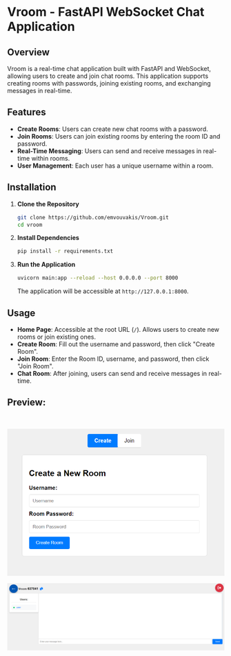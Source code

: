 # Vroom - FastAPI WebSocket Chat Application

## Overview

Vroom is a real-time chat application built with FastAPI and WebSocket, allowing users to create and join chat rooms. This application supports creating rooms with passwords, joining existing rooms, and exchanging messages in real-time.

## Features

- **Create Rooms**: Users can create new chat rooms with a password.
- **Join Rooms**: Users can join existing rooms by entering the room ID and password.
- **Real-Time Messaging**: Users can send and receive messages in real-time within rooms.
- **User Management**: Each user has a unique username within a room.

## Installation

1. **Clone the Repository**

    ```bash
    git clone https://github.com/emvouvakis/Vroom.git
    cd vroom
    ```

2. **Install Dependencies**

    ```bash
    pip install -r requirements.txt
    ```

3. **Run the Application**

    ```bash
    uvicorn main:app --reload --host 0.0.0.0 --port 8000
    ```

    The application will be accessible at `http://127.0.0.1:8000`.

## Usage

- **Home Page**: Accessible at the root URL (`/`). Allows users to create new rooms or join existing ones.
- **Create Room**: Fill out the username and password, then click "Create Room".
- **Join Room**: Enter the Room ID, username, and password, then click "Join Room".
- **Chat Room**: After joining, users can send and receive messages in real-time.

## Preview:

<br/>

![home](https://github.com/emvouvakis/Vroom/blob/main/static/images/home.png?raw=true)

![room](https://github.com/emvouvakis/Vroom/blob/main/static/images/room.png?raw=true)

